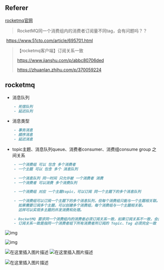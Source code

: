 ## Referer

[rocketmq官网](https://rocketmq.apache.org/)

> RocketMQ同一个消费组内的消费者订阅量不同tag，会有问题吗？？

​		https://www.51cto.com/article/695701.html

> 【rocketmq客户端】订阅关系一致
>
> https://www.jianshu.com/p/abbc80706ded
>
> https://zhuanlan.zhihu.com/p/370059224

## rocketmq

- 消息队列

```markdown
	- 死信队列
	- 延迟队列
```

- 消息类型

```markdown
	- 事务消息
	- 顺序消息
	- 延迟消息
```

- topic主题、消息队列queue、消费者consumer、消费组consume group 之间关系

```markdown
	- 一个消费组 可以 包含 多个消费者
	- 一个主题 可以 包含 多个 消息队列
	
	- 一个消息队列 同一时间 只允许被 一个消费者 消费
	- 一个消费者 可以消费 多个消费队列
	
	- 一个消费组 对应 一个主题topic，可以订阅 同一个主题下的多个消息队列
	
	- 一个消费组可以订阅一个主题下的多个消息队列，但每个消费组只能与一个主题相关联。
	  如果需要订阅多个主题，可以创建多个消费组，每个消费组与一个主题相关联。
	  这样可以实现多主题的并发消费和处理。
	  
	- RocketMQ 要求同一个消费组内的消费者必须订阅关系一致，如果订阅关系不一致，会出现消息丢失的问题
	- 订阅关系一致是指同一个消费者组下所有消费者所订阅的 Topic、Tag 必须完全一致
```

![img](https://pic1.zhimg.com/80/v2-df9f806108165dcd05cc537c4ad94a04_720w.webp)

![img](https://s6.51cto.com/oss/202112/17/d0cade6c9bf5cb06530b9ae844957452.png)



<img src="https://img-blog.csdnimg.cn/2911b9bca6814f15ac4a8fe2358f15ee.png?x-oss-process=image/watermark,type_ZmFuZ3poZW5naGVpdGk,shadow_10,text_aHR0cHM6Ly9ibG9nLmNzZG4ubmV0L3l1YW5jaGFuZ2xpYW5n,size_16,color_FFFFFF,t_70" alt="在这里插入图片描述"  />

<img src="https://img-blog.csdnimg.cn/1f8a917c2f6640f391e1604a409a97cd.png?x-oss-process=image/watermark,type_ZmFuZ3poZW5naGVpdGk,shadow_10,text_aHR0cHM6Ly9ibG9nLmNzZG4ubmV0L3l1YW5jaGFuZ2xpYW5n,size_16,color_FFFFFF,t_70" alt="在这里插入图片描述"  />

![在这里插入图片描述](https://img-blog.csdnimg.cn/86023764b9e348d7ae5f881b46a4a221.png?x-oss-process=image/watermark,type_ZmFuZ3poZW5naGVpdGk,shadow_10,text_aHR0cHM6Ly9ibG9nLmNzZG4ubmV0L3l1YW5jaGFuZ2xpYW5n,size_16,color_FFFFFF,t_70)
